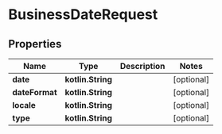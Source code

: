 
# BusinessDateRequest

## Properties
| Name | Type | Description | Notes |
| ------------ | ------------- | ------------- | ------------- |
| **date** | **kotlin.String** |  |  [optional] |
| **dateFormat** | **kotlin.String** |  |  [optional] |
| **locale** | **kotlin.String** |  |  [optional] |
| **type** | **kotlin.String** |  |  [optional] |



